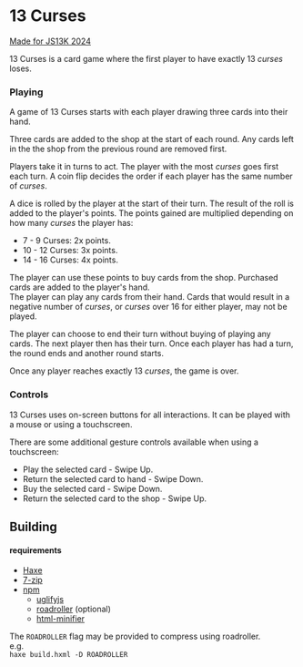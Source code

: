 # 13 Curses
[Made for JS13K 2024](https://js13kgames.com/)

13 Curses is a card game where the first player to have exactly 13 *curses* loses.

### Playing
A game of 13 Curses starts with each player drawing three cards into their hand.

Three cards are added to the shop at the start of each round. Any cards left in the the shop from the previous round are removed first.

Players take it in turns to act. The player with the most *curses* goes first each turn. A coin flip decides the order if each player has the same number of *curses*.

A dice is rolled by the player at the start of their turn. The result of the roll is added to the player's points. The points gained are multiplied depending on how many *curses* the player has:

* 7 - 9 Curses: 2x points.
* 10 - 12 Curses: 3x points.
* 14 - 16 Curses: 4x points.

The player can use these points to buy cards from the shop. Purchased cards are added to the player's hand.  
The player can play any cards from their hand. Cards that would result in a negative number of *curses*, or *curses* over 16 for either player, may not be played.

The player can choose to end their turn without buying of playing any cards. The next player then has their turn. Once each player has had a turn, the round ends and another round starts.

Once any player reaches exactly 13 *curses*, the game is over.

### Controls
13 Curses uses on-screen buttons for all interactions. It can be played with a mouse or using a touchscreen.

There are some additional gesture controls available when using a touchscreen:
* Play the selected card - Swipe Up.
* Return the selected card to hand - Swipe Down.
* Buy the selected card - Swipe Down.
* Return the selected card to the shop - Swipe Up.

## Building
#### requirements
- [Haxe](https://haxe.org/)
- [7-zip](https://www.7-zip.org/)
- [npm](https://www.npmjs.com/)
	- [uglifyjs](https://www.npmjs.com/package/uglify-js)
	- [roadroller](https://www.npmjs.com/package/roadroller) (optional)
	- [html-minifier](https://www.npmjs.com/package/html-minifier)

The `ROADROLLER` flag may be provided to compress using roadroller.  
e.g.   
`haxe build.hxml -D ROADROLLER`